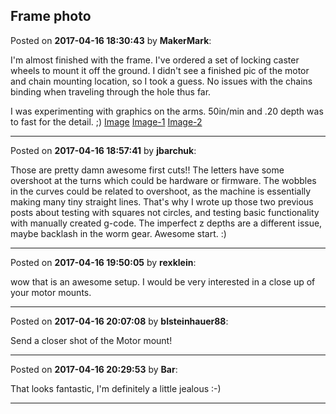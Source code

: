 ## Frame photo
Posted on **2017-04-16 18:30:43** by **MakerMark**:

I'm almost finished with the frame. I've ordered a set of locking caster wheels to mount it off the ground. I didn't see a finished pic of the motor and chain mounting location, so I took a guess. No issues with the chains binding when traveling through the hole thus far.

I was experimenting with graphics on the arms. 50in/min and .20 depth was to fast for the detail. ;) [Image](//muut.com/u/maslowcnc/s3/:maslowcnc:JHnX:image.jpeg.jpg) [Image-1](//muut.com/u/maslowcnc/s3/:maslowcnc:Bajj:file_1image.jpeg.jpg) [Image-2](//muut.com/u/maslowcnc/s3/:maslowcnc:oFoI:file_2image.jpeg.jpg)

---

Posted on **2017-04-16 18:57:41** by **jbarchuk**:

Those are pretty damn awesome first cuts!! The letters have some overshoot at the turns which could be hardware or firmware. The wobbles in the curves could be related to overshoot, as the machine is essentially making many tiny straight lines. That's why I wrote up those two previous posts about testing with squares not circles, and testing basic functionality with manually created g-code. The imperfect z depths are a different issue, maybe backlash in the worm gear. Awesome start. :)

---

Posted on **2017-04-16 19:50:05** by **rexklein**:

wow that is an awesome setup. I would be very interested in a close up of your motor mounts.

---

Posted on **2017-04-16 20:07:08** by **blsteinhauer88**:

Send a closer shot of the Motor mount!

---

Posted on **2017-04-16 20:29:53** by **Bar**:

That looks fantastic, I'm definitely a little jealous :-)

---

